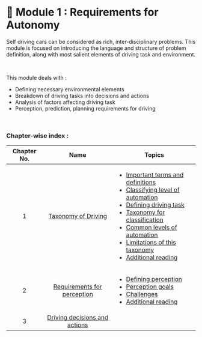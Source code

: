 # 💢 Module 1 : Requirements for Autonomy

Self driving cars can be considered as rich, inter-disciplinary problems. This module is focused on introducing the language and structure of problem definition, along with most salient elements of driving task and environment.

<br>

This module deals with : 
* Defining necessary environmental elements
* Breakdown of driving tasks into decisions and actions
* Analysis of factors affecting driving task
* Perception, prediction, planning requirements for driving

<br>

### Chapter-wise index :
|  Chapter No. | Name      | Topics |
|:-----:|:---------------:|--------|
|  1  | [Taxonomy of Driving](https://github.com/A-I-Research-Facility/Self-driving-cars/tree/main/Module%201/Chapter%201#chapter-1--taxonomy-of-driving) |<ul><li>[Important terms and definitions](https://github.com/A-I-Research-Facility/Self-driving-cars/tree/main/Module%201/Chapter%201#-important-terms-and-their-definitions--)</li><li>[Classifying level of automation](https://github.com/A-I-Research-Facility/Self-driving-cars/tree/main/Module%201/Chapter%201#-how-to-classify-level-of-automation-in-driving-systems)</li><li>[Defining driving task](https://github.com/A-I-Research-Facility/Self-driving-cars/tree/main/Module%201/Chapter%201#-how-do-we-define-a-driving-task)</li><li>[Taxonomy for classification](https://github.com/A-I-Research-Facility/Self-driving-cars/tree/main/Module%201/Chapter%201#-which-questions-will-lead-us-to-taxonomy-for-classifying-level-of-automation)</li><li>[Common levels of automation](https://github.com/A-I-Research-Facility/Self-driving-cars/tree/main/Module%201/Chapter%201#-what-are-common-levels-of-automation-defined-by-sae-standard-j3-016)</li><li>[Limitations of this taxonomy](https://github.com/A-I-Research-Facility/Self-driving-cars/tree/main/Module%201/Chapter%201#-what-are-the-limitations-of-this-taxonomy)</li><li>[Additional reading](https://github.com/A-I-Research-Facility/Self-driving-cars/tree/main/Module%201/Chapter%201#-addtional-reading-resources)</li></ul>|
|  2  | [Requirements for perception](https://github.com/A-I-Research-Facility/Self-driving-cars/tree/main/Module%201/Chapter%202#chapter-2--requirements-for-perception) | <ul><li>[Defining perception](https://github.com/A-I-Research-Facility/Self-driving-cars/tree/main/Module%201/Chapter%202#-what-is-perception)</li><li>[Perception goals](https://github.com/A-I-Research-Facility/Self-driving-cars/tree/main/Module%201/Chapter%202#-goals-for-perception)</li><li>[Challenges](https://github.com/A-I-Research-Facility/Self-driving-cars/tree/main/Module%201/Chapter%202#-challenges-faced-in-perception)</li><li>[Additional reading](https://github.com/A-I-Research-Facility/Self-driving-cars/blob/main/Module%201/Chapter%202/README.md#-aditional-reading)</li></ul>|
|  3  | [Driving decisions and actions]() | |
